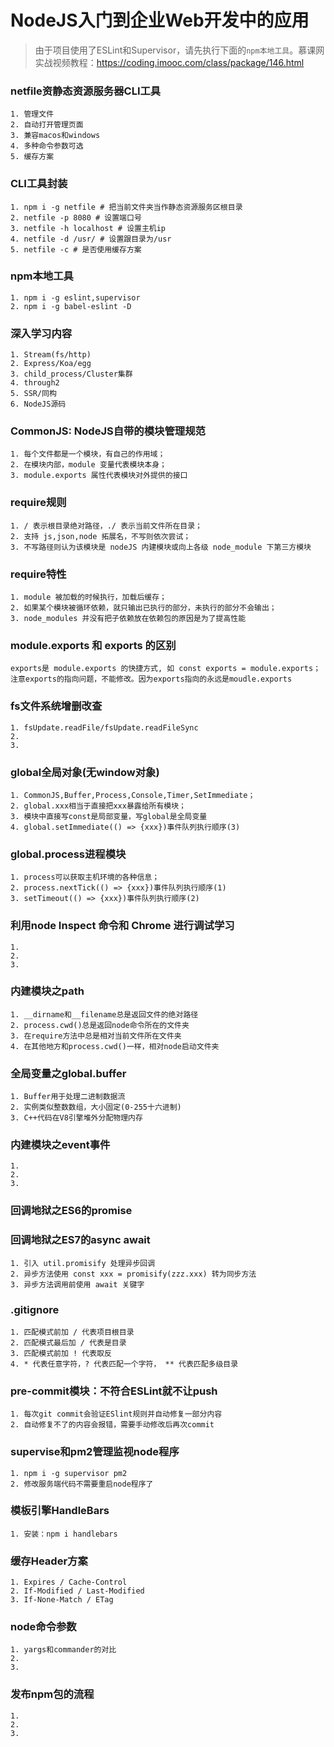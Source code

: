 # NodeJS入门到企业Web开发中的应用

> 由于项目使用了ESLint和Supervisor，请先执行下面的`npm本地工具`。慕课网实战视频教程：https://coding.imooc.com/class/package/146.html

### netfile资静态资源服务器CLI工具

    1. 管理文件
    2. 自动打开管理页面
    3. 兼容macos和windows
    4. 多种命令参数可选
    5. 缓存方案

### CLI工具封装

    1. npm i -g netfile # 把当前文件夹当作静态资源服务区根目录 
    2. netfile -p 8080 # 设置端口号
    3. netfile -h localhost # 设置主机ip
    4. netfile -d /usr/ # 设置跟目录为/usr
    5. netfile -c # 是否使用缓存方案 
    
### npm本地工具

    1. npm i -g eslint,supervisor
    2. npm i -g babel-eslint -D
    
### 深入学习内容

    1. Stream(fs/http)
    2. Express/Koa/egg
    3. child_process/Cluster集群
    4. through2
    5. SSR/同构
    6. NodeJS源码
    
### CommonJS: NodeJS自带的模块管理规范

    1. 每个文件都是一个模块，有自己的作用域；
    2. 在模块内部，module 变量代表模块本身；
    3. module.exports 属性代表模块对外提供的接口

### require规则

    1. / 表示根目录绝对路径，./ 表示当前文件所在目录；
    2. 支持 js,json,node 拓展名，不写则依次尝试；
    3. 不写路径则认为该模块是 nodeJS 内建模块或向上各级 node_module 下第三方模块

### require特性

    1. module 被加载的时候执行，加载后缓存；
    2. 如果某个模块被循环依赖，就只输出已执行的部分，未执行的部分不会输出； 
    3. node_modules 并没有把子依赖放在依赖包的原因是为了提高性能

### module.exports 和 exports 的区别
    
    exports是 module.exports 的快捷方式, 如 const exports = module.exports；
    注意exports的指向问题，不能修改。因为exports指向的永远是moudle.exports
    
### fs文件系统增删改查

    1. fsUpdate.readFile/fsUpdate.readFileSync
    2. 
    3. 
    
### global全局对象(无window对象)

    1. CommonJS,Buffer,Process,Console,Timer,SetImmediate；
    2. global.xxx相当于直接把xxx暴露给所有模块；
    3. 模块中直接写const是局部变量，写global是全局变量
    4. global.setImmediate(() => {xxx})事件队列执行顺序(3)

### global.process进程模块

    1. process可以获取主机环境的各种信息；
    2. process.nextTick(() => {xxx})事件队列执行顺序(1)
    3. setTimeout(() => {xxx})事件队列执行顺序(2)
    
### 利用node Inspect 命令和 Chrome 进行调试学习

    1. 
    2. 
    3. 
    
### 内建模块之path

    1. __dirname和__filename总是返回文件的绝对路径
    2. process.cwd()总是返回node命令所在的文件夹
    3. 在require方法中总是相对当前文件所在文件夹
    4. 在其他地方和process.cwd()一样，相对node启动文件夹

### 全局变量之global.buffer

    1. Buffer用于处理二进制数据流
    2. 实例类似整数数组，大小固定(0-255十六进制)
    3. C++代码在V8引擎堆外分配物理内存

### 内建模块之event事件

    1. 
    2. 
    3. 

### 回调地狱之ES6的promise


### 回调地狱之ES7的async await

    1. 引入 util.promisify 处理异步回调
    2. 异步方法使用 const xxx = promisify(zzz.xxx) 转为同步方法
    3. 异步方法调用前使用 await 关键字

### .gitignore

    1. 匹配模式前加 / 代表项目根目录
    2. 匹配模式最后加 / 代表是目录
    3. 匹配模式前加 ! 代表取反
    4. * 代表任意字符，? 代表匹配一个字符， ** 代表匹配多级目录
    
### pre-commit模块：不符合ESLint就不让push
  
    1. 每次git commit会验证ESlint规则并自动修复一部分内容
    2. 自动修复不了的内容会报错，需要手动修改后再次commit

### supervise和pm2管理监视node程序

    1. npm i -g supervisor pm2
    2. 修改服务端代码不需要重启node程序了

### 模板引擎HandleBars

    1. 安装：npm i handlebars

### 缓存Header方案

    1. Expires / Cache-Control
    2. If-Modified / Last-Modified
    3. If-None-Match / ETag

### node命令参数

    1. yargs和commander的对比
    2. 
    3. 
    
### 发布npm包的流程

    1. 
    2. 
    3. 
